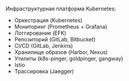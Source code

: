 Инфраструктурная платформа Kubernetes:

- Оркестрация (Kubernetes)
- Мониторинг (Prometheus + Grafana)
- Логгирование (EFK)
- Репозиторий (GitLab, Bitbucket)
- CI/CD (GitLab, Jenkins)
- Хранилище образов (Harbor, Nexus)
- Утилиты (k8s-pinger, goldpinger, gangway)
- Istio
- Трассировка (Jaegger)
